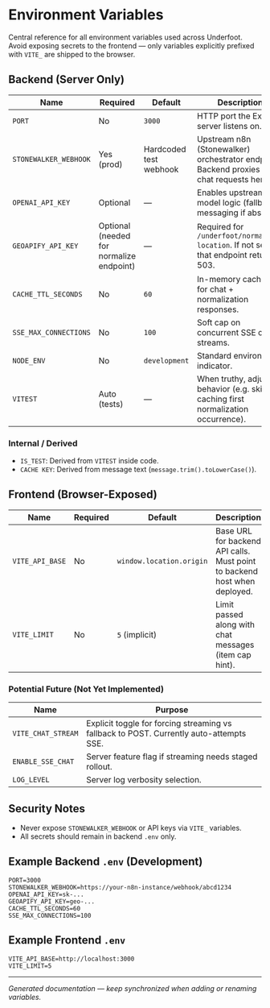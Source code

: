 # Environment Variables

Central reference for all environment variables used across Underfoot. Avoid exposing secrets to the frontend — only variables explicitly prefixed with `VITE_` are shipped to the browser.

## Backend (Server Only)

| Name                  | Required                                 | Default                | Description                                                                               |
| --------------------- | ---------------------------------------- | ---------------------- | ----------------------------------------------------------------------------------------- |
| `PORT`                | No                                       | `3000`                 | HTTP port the Express server listens on.                                                  |
| `STONEWALKER_WEBHOOK` | Yes (prod)                               | Hardcoded test webhook | Upstream n8n (Stonewalker) orchestrator endpoint. Backend proxies all chat requests here. |
| `OPENAI_API_KEY`      | Optional                                 | —                      | Enables upstream / model logic (fallback messaging if absent).                            |
| `GEOAPIFY_API_KEY`    | Optional (needed for normalize endpoint) | —                      | Required for `/underfoot/normalize-location`. If not set that endpoint returns 503.       |
| `CACHE_TTL_SECONDS`   | No                                       | `60`                   | In-memory cache TTL for chat + normalization responses.                                   |
| `SSE_MAX_CONNECTIONS` | No                                       | `100`                  | Soft cap on concurrent SSE chat streams.                                                  |
| `NODE_ENV`            | No                                       | `development`          | Standard environment indicator.                                                           |
| `VITEST`              | Auto (tests)                             | —                      | When truthy, adjusts behavior (e.g. skip caching first normalization occurrence).         |

### Internal / Derived

- `IS_TEST`: Derived from `VITEST` inside code.
- `CACHE KEY`: Derived from message text (`message.trim().toLowerCase()`).

## Frontend (Browser-Exposed)

| Name            | Required | Default                  | Description                                                               |
| --------------- | -------- | ------------------------ | ------------------------------------------------------------------------- |
| `VITE_API_BASE` | No       | `window.location.origin` | Base URL for backend API calls. Must point to backend host when deployed. |
| `VITE_LIMIT`    | No       | `5` (implicit)           | Limit passed along with chat messages (item cap hint).                    |

### Potential Future (Not Yet Implemented)

| Name               | Purpose                                                                                 |
| ------------------ | --------------------------------------------------------------------------------------- |
| `VITE_CHAT_STREAM` | Explicit toggle for forcing streaming vs fallback to POST. Currently auto-attempts SSE. |
| `ENABLE_SSE_CHAT`  | Server feature flag if streaming needs staged rollout.                                  |
| `LOG_LEVEL`        | Server log verbosity selection.                                                         |

## Security Notes

- Never expose `STONEWALKER_WEBHOOK` or API keys via `VITE_` variables.
- All secrets should remain in backend `.env` only.

## Example Backend `.env` (Development)

```env
PORT=3000
STONEWALKER_WEBHOOK=https://your-n8n-instance/webhook/abcd1234
OPENAI_API_KEY=sk-...
GEOAPIFY_API_KEY=geo-...
CACHE_TTL_SECONDS=60
SSE_MAX_CONNECTIONS=100
```

## Example Frontend `.env`

```env
VITE_API_BASE=http://localhost:3000
VITE_LIMIT=5
```

---

_Generated documentation — keep synchronized when adding or renaming variables._
